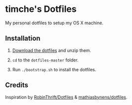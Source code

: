 # timche's Dotfiles

My personal dotfiles to setup my OS X machine.

## Installation

1. [Download the dotfiles](https://github.com/timche/dotfiles/archive/master.zip) and unzip them.

2. `cd` to the `dotfiles-master` folder.

3. Run `./bootstrap.sh` to install the dotfiles.

## Credits

Inspiration by [RobinThrift/Dotfiles](https://github.com/RobinThrift/Dotfiles) & [mathiasbynens/dotfiles](https://github.com/mathiasbynens/dotfiles).
